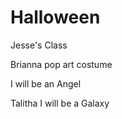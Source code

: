 # Halloween
Jesse's Class



Brianna pop art costume

I will be an Angel


Talitha I will be a Galaxy 
